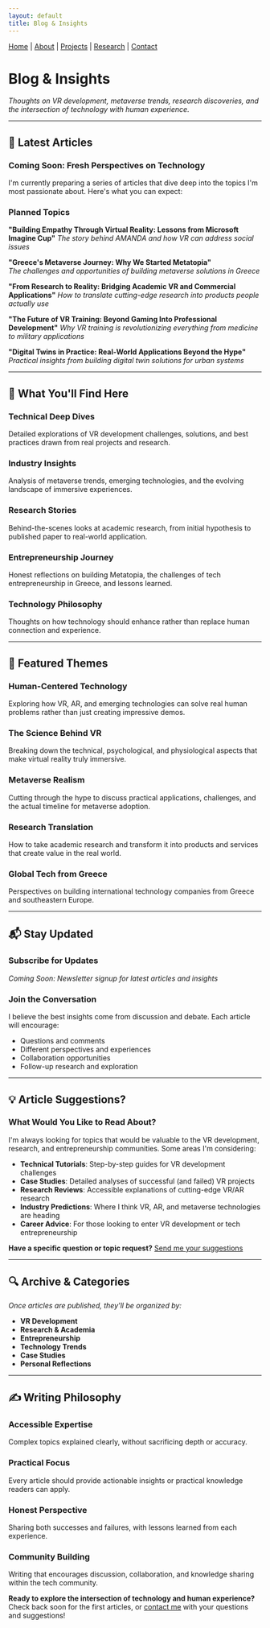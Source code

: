 ```yaml
---
layout: default
title: Blog & Insights
---
```


[Home](/) | [About](/about) | [Projects](/projects) | [Research](/research) | [Contact](/contact)

# Blog & Insights

*Thoughts on VR development, metaverse trends, research discoveries, and the intersection of technology with human experience.*

---

## 📝 Latest Articles

### Coming Soon: Fresh Perspectives on Technology

I'm currently preparing a series of articles that dive deep into the topics I'm most passionate about. Here's what you can expect:

### **Planned Topics**

**"Building Empathy Through Virtual Reality: Lessons from Microsoft Imagine Cup"**
*The story behind AMANDA and how VR can address social issues*

**"Greece's Metaverse Journey: Why We Started Metatopia"**  
*The challenges and opportunities of building metaverse solutions in Greece*

**"From Research to Reality: Bridging Academic VR and Commercial Applications"**
*How to translate cutting-edge research into products people actually use*

**"The Future of VR Training: Beyond Gaming Into Professional Development"**
*Why VR training is revolutionizing everything from medicine to military applications*

**"Digital Twins in Practice: Real-World Applications Beyond the Hype"**
*Practical insights from building digital twin solutions for urban systems*

---

## 🎯 What You'll Find Here

### **Technical Deep Dives**
Detailed explorations of VR development challenges, solutions, and best practices drawn from real projects and research.

### **Industry Insights**  
Analysis of metaverse trends, emerging technologies, and the evolving landscape of immersive experiences.

### **Research Stories**
Behind-the-scenes looks at academic research, from initial hypothesis to published paper to real-world application.

### **Entrepreneurship Journey**
Honest reflections on building Metatopia, the challenges of tech entrepreneurship in Greece, and lessons learned.

### **Technology Philosophy**
Thoughts on how technology should enhance rather than replace human connection and experience.

---

## 🌟 Featured Themes

### **Human-Centered Technology**
Exploring how VR, AR, and emerging technologies can solve real human problems rather than just creating impressive demos.

### **The Science Behind VR**
Breaking down the technical, psychological, and physiological aspects that make virtual reality truly immersive.

### **Metaverse Realism**
Cutting through the hype to discuss practical applications, challenges, and the actual timeline for metaverse adoption.

### **Research Translation**
How to take academic research and transform it into products and services that create value in the real world.

### **Global Tech from Greece**
Perspectives on building international technology companies from Greece and southeastern Europe.

---

## 📬 Stay Updated

### **Subscribe for Updates**
*Coming Soon: Newsletter signup for latest articles and insights*

### **Join the Conversation**
I believe the best insights come from discussion and debate. Each article will encourage:
- Questions and comments
- Different perspectives and experiences  
- Collaboration opportunities
- Follow-up research and exploration

---

## 💡 Article Suggestions?

### **What Would You Like to Read About?**

I'm always looking for topics that would be valuable to the VR development, research, and entrepreneurship communities. Some areas I'm considering:

- **Technical Tutorials**: Step-by-step guides for VR development challenges
- **Case Studies**: Detailed analyses of successful (and failed) VR projects
- **Research Reviews**: Accessible explanations of cutting-edge VR/AR research
- **Industry Predictions**: Where I think VR, AR, and metaverse technologies are heading
- **Career Advice**: For those looking to enter VR development or tech entrepreneurship

**Have a specific question or topic request?** [Send me your suggestions](/contact)

---

## 🔍 Archive & Categories

*Once articles are published, they'll be organized by:*

- **VR Development** 
- **Research & Academia**
- **Entrepreneurship** 
- **Technology Trends**
- **Case Studies**
- **Personal Reflections**

---

## ✍️ Writing Philosophy

### **Accessible Expertise**
Complex topics explained clearly, without sacrificing depth or accuracy.

### **Practical Focus**  
Every article should provide actionable insights or practical knowledge readers can apply.

### **Honest Perspective**
Sharing both successes and failures, with lessons learned from each experience.

### **Community Building**
Writing that encourages discussion, collaboration, and knowledge sharing within the tech community.

**Ready to explore the intersection of technology and human experience?** Check back soon for the first articles, or [contact me](/contact) with your questions and suggestions!
